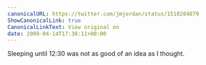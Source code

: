 ```yaml
---
canonicalURL: https://twitter.com/jmjordan/status/1518284079
ShowCanonicalLink: true
CanonicalLinkText: View original on
date: 2009-04-14T17:38:11+00:00
---
```

Sleeping until 12:30 was not as good of an idea as I thought.